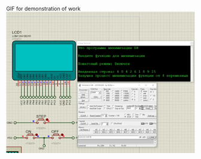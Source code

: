 GIF for demonstration of work
![](https://github.com/Kking03/karnaugh-minimizer-mcu/blob/main/minimizationProc.gif)
